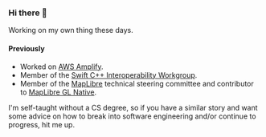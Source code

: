 ### Hi there 👋

Working on my own thing these days.

#### Previously
- Worked on [AWS Amplify](https://github.com/aws-amplify).
- Member of the [Swift C++ Interoperability Workgroup](https://forums.swift.org/tag/cxx-interop).
- Member of the [MapLibre](https://github.com/maplibre) technical steering committee and contributor to [MapLibre GL Native](https://github.com/maplibre/maplibre-gl-native).

I'm self-taught without a CS degree, so if you have a similar story and want some advice on how to break into software engineering and/or continue to progress, hit me up.
